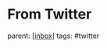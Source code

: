 # From Twitter

parent: [[inbox]]
tags: #twitter


[//begin]: # "Autogenerated link references for markdown compatibility"
[inbox]: inbox "Inbox"
[//end]: # "Autogenerated link references"